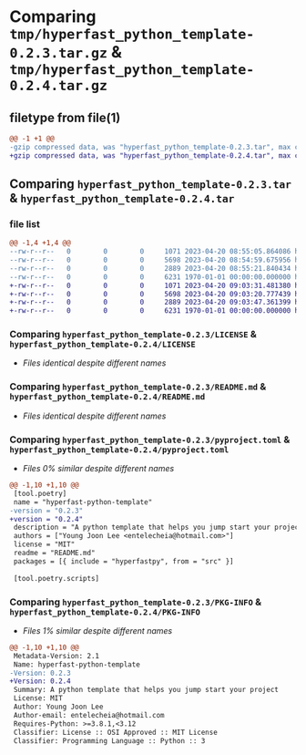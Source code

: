 # Comparing `tmp/hyperfast_python_template-0.2.3.tar.gz` & `tmp/hyperfast_python_template-0.2.4.tar.gz`

## filetype from file(1)

```diff
@@ -1 +1 @@
-gzip compressed data, was "hyperfast_python_template-0.2.3.tar", max compression
+gzip compressed data, was "hyperfast_python_template-0.2.4.tar", max compression
```

## Comparing `hyperfast_python_template-0.2.3.tar` & `hyperfast_python_template-0.2.4.tar`

### file list

```diff
@@ -1,4 +1,4 @@
--rw-r--r--   0        0        0     1071 2023-04-20 08:55:05.864086 hyperfast_python_template-0.2.3/LICENSE
--rw-r--r--   0        0        0     5698 2023-04-20 08:54:59.675956 hyperfast_python_template-0.2.3/README.md
--rw-r--r--   0        0        0     2889 2023-04-20 08:55:21.840434 hyperfast_python_template-0.2.3/pyproject.toml
--rw-r--r--   0        0        0     6231 1970-01-01 00:00:00.000000 hyperfast_python_template-0.2.3/PKG-INFO
+-rw-r--r--   0        0        0     1071 2023-04-20 09:03:31.481380 hyperfast_python_template-0.2.4/LICENSE
+-rw-r--r--   0        0        0     5698 2023-04-20 09:03:20.777439 hyperfast_python_template-0.2.4/README.md
+-rw-r--r--   0        0        0     2889 2023-04-20 09:03:47.361399 hyperfast_python_template-0.2.4/pyproject.toml
+-rw-r--r--   0        0        0     6231 1970-01-01 00:00:00.000000 hyperfast_python_template-0.2.4/PKG-INFO
```

### Comparing `hyperfast_python_template-0.2.3/LICENSE` & `hyperfast_python_template-0.2.4/LICENSE`

 * *Files identical despite different names*

### Comparing `hyperfast_python_template-0.2.3/README.md` & `hyperfast_python_template-0.2.4/README.md`

 * *Files identical despite different names*

### Comparing `hyperfast_python_template-0.2.3/pyproject.toml` & `hyperfast_python_template-0.2.4/pyproject.toml`

 * *Files 0% similar despite different names*

```diff
@@ -1,10 +1,10 @@
 [tool.poetry]
 name = "hyperfast-python-template"
-version = "0.2.3"
+version = "0.2.4"
 description = "A python template that helps you jump start your project"
 authors = ["Young Joon Lee <entelecheia@hotmail.com>"]
 license = "MIT"
 readme = "README.md"
 packages = [{ include = "hyperfastpy", from = "src" }]
 
 [tool.poetry.scripts]
```

### Comparing `hyperfast_python_template-0.2.3/PKG-INFO` & `hyperfast_python_template-0.2.4/PKG-INFO`

 * *Files 1% similar despite different names*

```diff
@@ -1,10 +1,10 @@
 Metadata-Version: 2.1
 Name: hyperfast-python-template
-Version: 0.2.3
+Version: 0.2.4
 Summary: A python template that helps you jump start your project
 License: MIT
 Author: Young Joon Lee
 Author-email: entelecheia@hotmail.com
 Requires-Python: >=3.8.1,<3.12
 Classifier: License :: OSI Approved :: MIT License
 Classifier: Programming Language :: Python :: 3
```

